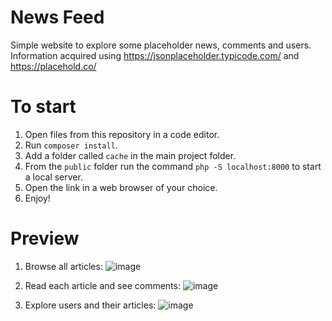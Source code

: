 # News Feed
Simple website to explore some placeholder news, comments and users. 
Information acquired using https://jsonplaceholder.typicode.com/ and https://placehold.co/

# To start

1. Open files from this repository in a code editor.
2. Run ``composer install``.
3. Add a folder called ``cache`` in the main project folder.
4. From the ``public`` folder run the command ``php -S localhost:8000`` to start a local server.
5. Open the link in a web browser of your choice.
6. Enjoy!

# Preview

1. Browse all articles:
![image](https://github.com/liivaq/News_Feed/assets/123387229/22bf1553-2e25-4f0e-aa3a-d21e9e4e4eef)

2. Read each article and see comments:
![image](https://github.com/liivaq/News_Feed/assets/123387229/d0922d83-f96f-44f2-bd49-d5ee104632f7)


3. Explore users and their articles:
![image](https://github.com/liivaq/News_Feed/assets/123387229/272805ed-0321-46a7-b2c3-eefa6b64258d)



